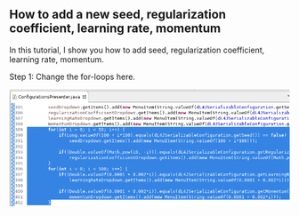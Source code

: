 ## How to add a new seed, regularization coefficient, learning rate, momentum
In this tutorial, I show you how to add seed, regularization coefficient, learning rate, momentum.

Step 1: Change the for-loops here.

![a](https://raw.githubusercontent.com/DanielMartensson/Deeplearning2C/master/Tutorials/Add%20seed,%20regularization%20coefficient,%20learning%20rate,%20momentum/Picture%201.png)

